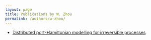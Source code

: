 ```yaml
---
layout: page
title: Publications by W. Zhou
permalink: /authors/w-zhou/
---
```


- [Distributed port-Hamiltonian modelling for irreversible processes](../../distributed-port-hamiltonian-modelling-for-irreversible-processes)

